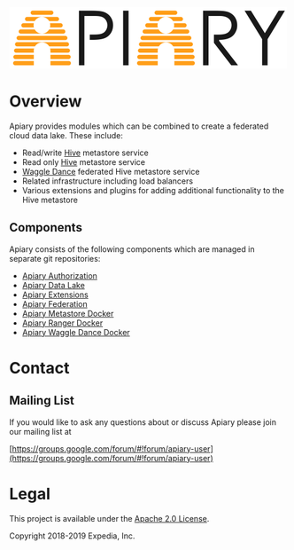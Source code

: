 ![Apiary.](media/apiary.png "Apiary Data lake.")

# Overview

Apiary provides modules which can be combined to create a federated cloud data lake. These include:
* Read/write [Hive](https://hive.apache.org) metastore service
* Read only [Hive](https://hive.apache.org) metastore service
* [Waggle Dance](https://github.com/HotelsDotCom/waggle-dance) federated Hive metastore service
* Related infrastructure including load balancers
* Various extensions and plugins for adding additional functionality to the Hive metastore

## Components
Apiary consists of the following components which are managed in separate git repositories:
* [Apiary Authorization](https://github.com/ExpediaGroup/apiary-authorization)
* [Apiary Data Lake](https://github.com/ExpediaGroup/apiary-data-lake)
* [Apiary Extensions](https://github.com/ExpediaGroup/apiary-extensions)
* [Apiary Federation](https://github.com/ExpediaGroup/apiary-federation)
* [Apiary Metastore Docker](https://github.com/ExpediaGroup/apiary-metastore-docker)
* [Apiary Ranger Docker](https://github.com/ExpediaGroup/apiary-ranger-docker)
* [Apiary Waggle Dance Docker](https://github.com/ExpediaGroup/apiary-waggledance-docker)

# Contact

## Mailing List
If you would like to ask any questions about or discuss Apiary please join our mailing list at

  [https://groups.google.com/forum/#!forum/apiary-user](https://groups.google.com/forum/#!forum/apiary-user)

# Legal
This project is available under the [Apache 2.0 License](http://www.apache.org/licenses/LICENSE-2.0.html).

Copyright 2018-2019 Expedia, Inc.
